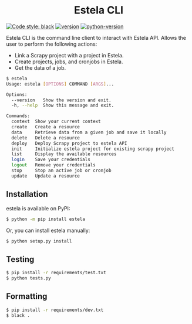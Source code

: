 <h1 align="center"> Estela CLI </h1>

[![Code style: black](https://img.shields.io/badge/code%20style-black-000000.svg)](https://github.com/psf/black)
[![version](https://img.shields.io/badge/version-0.1-blue)](https://github.com/bitmakerla/estela-cli)
[![python-version](https://img.shields.io/badge/python-v3.10-orange)](https://www.python.org)


Estela CLI is the command line client to interact with Estela API. Allows the user to perform the following actions:
- Link a Scrapy project with a project in Estela.
- Create projects, jobs, and cronjobs in Estela.
- Get the data of a job.

```bash
$ estela
Usage: estela [OPTIONS] COMMAND [ARGS]...

Options:
  --version   Show the version and exit.
  -h, --help  Show this message and exit.

Commands:
  context  Show your current context
  create   Create a resource
  data     Retrieve data from a given job and save it locally
  delete   Delete a resource
  deploy   Deploy Scrapy project to estela API
  init     Initialize estela project for existing scrapy project
  list     Display the available resources
  login    Save your credentials
  logout   Remove your credentials
  stop     Stop an active job or cronjob
  update   Update a resource
```

## Installation

estela is available on PyPI:

```bash
$ python -m pip install estela
```

Or, you can install estela manually:

```bash
$ python setup.py install
```

## Testing

```bash
$ pip install -r requirements/test.txt
$ python tests.py
```

## Formatting 

```bash
$ pip install -r requirements/dev.txt
$ black .
```
